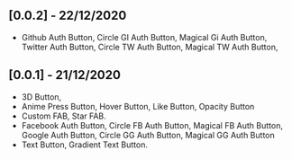 ## [0.0.2] - 22/12/2020
* Github Auth Button, Circle GI Auth Button, Magical Gi Auth Button, Twitter Auth Button, Circle TW Auth Button, Magical TW Auth Button,


## [0.0.1] - 21/12/2020

* 3D Button, 
* Anime Press Button, Hover Button, Like Button, Opacity Button
* Custom FAB, Star FAB.
* Facebook Auth Button, Circle FB Auth Button, Magical FB Auth Button, Google Auth Button, Circle GG Auth Button, Magical GG Auth Button
* Text Button, Gradient Text Button.
